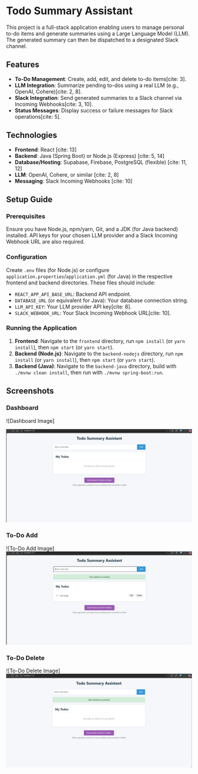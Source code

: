 # Todo Summary Assistant

This project is a full-stack application enabling users to manage personal to-do items and generate summaries using a Large Language Model (LLM). The generated summary can then be dispatched to a designated Slack channel.

## Features

* **To-Do Management**: Create, add, edit, and delete to-do items[cite: 3].
* **LLM Integration**: Summarize pending to-dos using a real LLM (e.g., OpenAI, Cohere)[cite: 2, 8].
* **Slack Integration**: Send generated summaries to a Slack channel via Incoming Webhooks[cite: 3, 10].
* **Status Messages**: Display success or failure messages for Slack operations[cite: 5].

## Technologies

* **Frontend**: React [cite: 13]
* **Backend**: Java (Spring Boot) or Node.js (Express) [cite: 5, 14]
* **Database/Hosting**: Supabase, Firebase, PostgreSQL (flexible) [cite: 11, 12]
* **LLM**: OpenAI, Cohere, or similar [cite: 2, 8]
* **Messaging**: Slack Incoming Webhooks [cite: 10]

## Setup Guide

### Prerequisites

Ensure you have Node.js, npm/yarn, Git, and a JDK (for Java backend) installed. API keys for your chosen LLM provider and a Slack Incoming Webhook URL are also required.

### Configuration

Create `.env` files (for Node.js) or configure `application.properties`/`application.yml` (for Java) in the respective frontend and backend directories. These files should include:

* `REACT_APP_API_BASE_URL`: Backend API endpoint.
* `DATABASE_URL` (or equivalent for Java): Your database connection string.
* `LLM_API_KEY`: Your LLM provider API key[cite: 8].
* `SLACK_WEBHOOK_URL`: Your Slack Incoming Webhook URL[cite: 10].

### Running the Application

1.  **Frontend**: Navigate to the `frontend` directory, run `npm install` (or `yarn install`), then `npm start` (or `yarn start`).
2.  **Backend (Node.js)**: Navigate to the `backend-nodejs` directory, run `npm install` (or `yarn install`), then `npm start` (or `yarn start`).
3.  **Backend (Java)**: Navigate to the `backend-java` directory, build with `./mvnw clean install`, then run with `./mvnw spring-boot:run`.

## Screenshots

### Dashboard

![Dashboard Image]

![alt text](dashboard.jpg)
### To-Do Add

![To-Do Add Image]
![alt text](<todo list .jpg>)

### To-Do Delete

![To-Do Delete Image]
![alt text](<todo deleted.jpg>)